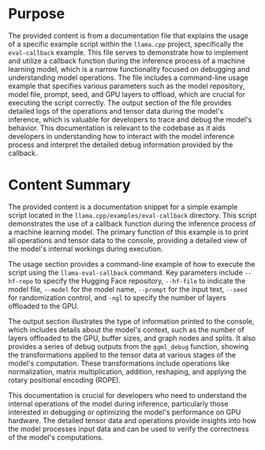 # Purpose
The provided content is from a documentation file that explains the usage of a specific example script within the `llama.cpp` project, specifically the `eval-callback` example. This file serves to demonstrate how to implement and utilize a callback function during the inference process of a machine learning model, which is a narrow functionality focused on debugging and understanding model operations. The file includes a command-line usage example that specifies various parameters such as the model repository, model file, prompt, seed, and GPU layers to offload, which are crucial for executing the script correctly. The output section of the file provides detailed logs of the operations and tensor data during the model's inference, which is valuable for developers to trace and debug the model's behavior. This documentation is relevant to the codebase as it aids developers in understanding how to interact with the model inference process and interpret the detailed debug information provided by the callback.
# Content Summary
The provided content is a documentation snippet for a simple example script located in the `llama.cpp/examples/eval-callback` directory. This script demonstrates the use of a callback function during the inference process of a machine learning model. The primary function of this example is to print all operations and tensor data to the console, providing a detailed view of the model's internal workings during execution.

The usage section provides a command-line example of how to execute the script using the `llama-eval-callback` command. Key parameters include `--hf-repo` to specify the Hugging Face repository, `--hf-file` to indicate the model file, `--model` for the model name, `--prompt` for the input text, `--seed` for randomization control, and `-ngl` to specify the number of layers offloaded to the GPU.

The output section illustrates the type of information printed to the console, which includes details about the model's context, such as the number of layers offloaded to the GPU, buffer sizes, and graph nodes and splits. It also provides a series of debug outputs from the `ggml_debug` function, showing the transformations applied to the tensor data at various stages of the model's computation. These transformations include operations like normalization, matrix multiplication, addition, reshaping, and applying the rotary positional encoding (ROPE).

This documentation is crucial for developers who need to understand the internal operations of the model during inference, particularly those interested in debugging or optimizing the model's performance on GPU hardware. The detailed tensor data and operations provide insights into how the model processes input data and can be used to verify the correctness of the model's computations.
